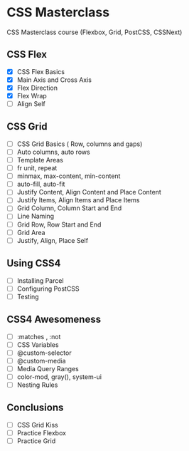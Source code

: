 # CSS Masterclass
CSS Masterclass course (Flexbox, Grid, PostCSS, CSSNext)

## CSS Flex
- [x] CSS Flex Basics
- [x] Main Axis and Cross Axis
- [x] Flex Direction
- [x] Flex Wrap
- [ ] Align Self
## CSS Grid
- [ ] CSS Grid Basics ( Row, columns and gaps)
- [ ] Auto columns, auto rows
- [ ] Template Areas
- [ ] fr unit, repeat
- [ ] minmax, max-content, min-content
- [ ] auto-fill, auto-fit
- [ ] Justify Content, Align Content and Place Content
- [ ] Justify Items, Align Items and Place Items
- [ ] Grid Column, Column Start and End
- [ ] Line Naming
- [ ] Grid Row, Row Start and End
- [ ] Grid Area
- [ ] Justify, Align, Place Self
## Using CSS4
- [ ] Installing Parcel
- [ ] Configuring PostCSS
- [ ] Testing
## CSS4 Awesomeness
- [ ] :matches , :not
- [ ] CSS Variables
- [ ] @custom-selector
- [ ] @custom-media
- [ ] Media Query Ranges
- [ ] color-mod, gray(), system-ui
- [ ] Nesting Rules
## Conclusions
- [ ] CSS Grid Kiss
- [ ] Practice Flexbox
- [ ] Practice Grid